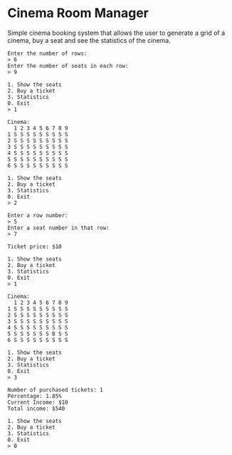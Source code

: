# Cinema Room Manager

Simple cinema booking system that allows the user to generate a grid of a cinema, buy a seat and see the statistics of the cinema.

```
Enter the number of rows:
> 6
Enter the number of seats in each row:
> 9

1. Show the seats
2. Buy a ticket
3. Statistics
0. Exit
> 1

Cinema:
  1 2 3 4 5 6 7 8 9 
1 S S S S S S S S S
2 S S S S S S S S S
3 S S S S S S S S S
4 S S S S S S S S S
5 S S S S S S S S S
6 S S S S S S S S S

1. Show the seats
2. Buy a ticket
3. Statistics
0. Exit
> 2

Enter a row number:
> 5
Enter a seat number in that row:
> 7

Ticket price: $10

1. Show the seats
2. Buy a ticket
3. Statistics
0. Exit
> 1

Cinema:
  1 2 3 4 5 6 7 8 9 
1 S S S S S S S S S
2 S S S S S S S S S
3 S S S S S S S S S
4 S S S S S S S S S
5 S S S S S S B S S
6 S S S S S S S S S

1. Show the seats
2. Buy a ticket
3. Statistics
0. Exit
> 3

Number of purchased tickets: 1
Percentage: 1.85%
Current Income: $10
Total income: $540

1. Show the seats
2. Buy a ticket
3. Statistics
0. Exit
> 0
```
